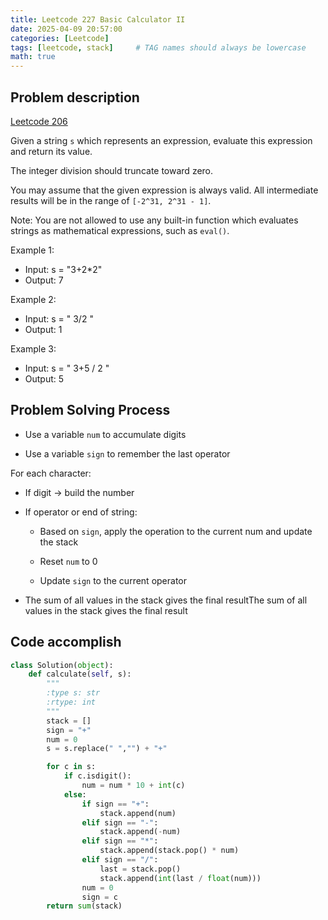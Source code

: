 ```yaml
---
title: Leetcode 227 Basic Calculator II
date: 2025-04-09 20:57:00 
categories: [Leetcode]
tags: [leetcode, stack]     # TAG names should always be lowercase
math: true
---
```


## Problem description

[Leetcode 206](https://leetcode.com/problems/basic-calculator-ii/description/)

Given a string `s` which represents an expression, evaluate this expression and return its value. 

The integer division should truncate toward zero.

You may assume that the given expression is always valid. All intermediate results will be in the range of `[-2^31, 2^31 - 1]`.

Note: You are not allowed to use any built-in function which evaluates strings as mathematical expressions, such as `eval()`.

Example 1:

- Input: s = "3+2*2"
- Output: 7

Example 2:
- Input: s = " 3/2 "
- Output: 1

Example 3:
- Input: s = " 3+5 / 2 "
- Output: 5

## Problem Solving Process
- Use a variable `num` to accumulate digits

- Use a variable `sign` to remember the last operator

For each character:

- If digit → build the number

- If operator or end of string:

    - Based on `sign`, apply the operation to the current num and update the stack

    - Reset `num` to 0

    - Update `sign` to the current operator
- The sum of all values in the stack gives the final resultThe sum of all values in the stack gives the final result


## Code accomplish
```python
class Solution(object):
    def calculate(self, s):
        """
        :type s: str
        :rtype: int
        """
        stack = []
        sign = "+"
        num = 0
        s = s.replace(" ","") + "+"

        for c in s:
            if c.isdigit():
                num = num * 10 + int(c)
            else:
                if sign == "+":
                    stack.append(num)
                elif sign == "-":
                    stack.append(-num)
                elif sign == "*":
                    stack.append(stack.pop() * num)
                elif sign == "/":
                    last = stack.pop()
                    stack.append(int(last / float(num)))
                num = 0
                sign = c
        return sum(stack)


```